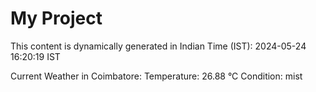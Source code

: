 # My Project

This content is dynamically generated in Indian Time (IST): 2024-05-24 16:20:19 IST


Current Weather in Coimbatore:
Temperature: 26.88 °C
Condition: mist
